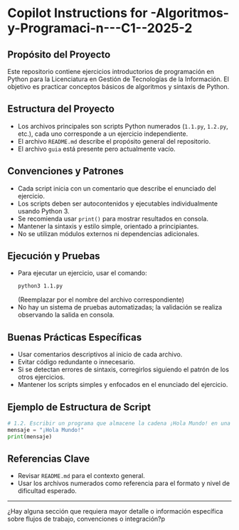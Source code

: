 # Copilot Instructions for -Algoritmos-y-Programaci-n---C1--2025-2

## Propósito del Proyecto
Este repositorio contiene ejercicios introductorios de programación en Python para la Licenciatura en Gestión de Tecnologías de la Información. El objetivo es practicar conceptos básicos de algoritmos y sintaxis de Python.

## Estructura del Proyecto
- Los archivos principales son scripts Python numerados (`1.1.py`, `1.2.py`, etc.), cada uno corresponde a un ejercicio independiente.
- El archivo `README.md` describe el propósito general del repositorio.
- El archivo `guia` está presente pero actualmente vacío.

## Convenciones y Patrones
- Cada script inicia con un comentario que describe el enunciado del ejercicio.
- Los scripts deben ser autocontenidos y ejecutables individualmente usando Python 3.
- Se recomienda usar `print()` para mostrar resultados en consola.
- Mantener la sintaxis y estilo simple, orientado a principiantes.
- No se utilizan módulos externos ni dependencias adicionales.

## Ejecución y Pruebas
- Para ejecutar un ejercicio, usar el comando:
  ```bash
  python3 1.1.py
  ```
  (Reemplazar por el nombre del archivo correspondiente)
- No hay un sistema de pruebas automatizadas; la validación se realiza observando la salida en consola.

## Buenas Prácticas Específicas
- Usar comentarios descriptivos al inicio de cada archivo.
- Evitar código redundante o innecesario.
- Si se detectan errores de sintaxis, corregirlos siguiendo el patrón de los otros ejercicios.
- Mantener los scripts simples y enfocados en el enunciado del ejercicio.

## Ejemplo de Estructura de Script
```python
# 1.2. Escribir un programa que almacene la cadena ¡Hola Mundo! en una variable y luego muestre por pantalla el contenido de la variable.
mensaje = "¡Hola Mundo!"
print(mensaje)
```

## Referencias Clave
- Revisar `README.md` para el contexto general.
- Usar los archivos numerados como referencia para el formato y nivel de dificultad esperado.

---
¿Hay alguna sección que requiera mayor detalle o información específica sobre flujos de trabajo, convenciones o integración?p
